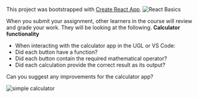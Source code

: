 This project was bootstrapped with [Create React App](https://github.com/facebook/create-react-app).
![React Basics](https://user-images.githubusercontent.com/36702039/211194420-26212d60-b2d7-462c-8abd-5805861b3020.png)

When you submit your assignment, other learners in the course will review and grade your work. They will be looking at the following.
**Calculator functionality**

- When interacting with the calculator app in the UGL or VS Code:
- Did each button have a function?
- Did each button contain the required mathematical operator?
- Did each calculation provide the correct result as its output?

Can you suggest any improvements for the calculator app?

![simple calculator](https://user-images.githubusercontent.com/36702039/211194637-5231ca7f-6efb-4fe4-a32b-64e2d6a85725.png)


